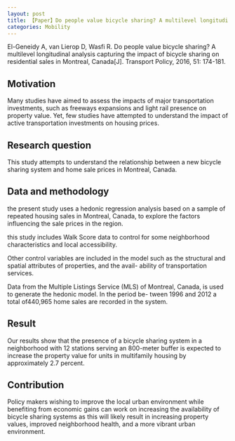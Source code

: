 ```yaml
---
layout: post
title: 【Paper】Do people value bicycle sharing? A multilevel longitudinal analysis capturing the impact of bicycle sharing on residential sales in Montreal, Canada
categories: Mobility
---
```


El-Geneidy A, van Lierop D, Wasfi R. Do people value bicycle sharing? A multilevel longitudinal analysis capturing the impact of bicycle sharing on residential sales in Montreal, Canada[J]. Transport Policy, 2016, 51: 174-181.

## Motivation

Many studies have aimed to assess the impacts of major transportation investments, such as freeways expansions and light rail presence on property value. Yet, few studies have attempted to understand the impact of active transportation investments on housing prices. 

## Research question

This study attempts to understand the relationship between a new bicycle sharing system and home sale prices in Montreal, Canada.

## Data and methodology 

the present study uses a hedonic regression analysis based on a sample of repeated housing sales in Montreal, Canada, to explore the factors influencing the sale prices in the region.

this study includes Walk Score data to control for some neighborhood characteristics and local accessibility.

Other control variables are included in the model such as the structural and spatial attributes of properties, and the avail- ability of transportation services.

Data from the Multiple Listings Service (MLS) of Montreal, Canada, is used to generate the hedonic model. In the period be- tween 1996 and 2012 a total of440,965 home sales are recorded in the system. 

## Result

Our results show that the presence of a bicycle sharing system in a neighborhood with 12 stations serving an 800-meter buffer is expected to increase the property value for units in multifamily housing by approximately 2.7 percent.

## Contribution

Policy makers wishing to improve the local urban environment while benefiting from economic gains can work on increasing the availability of bicycle sharing systems as this will likely result in increasing property values, improved neighborhood health, and a more vibrant urban environment.
